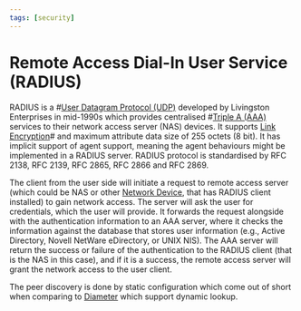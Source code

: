 ```yaml
---
tags: [security]
---
```


# Remote Access Dial-In User Service (RADIUS)

RADIUS is a #[User Datagram Protocol (UDP)](202206151759.md) developed by
Livingston Enterprises in mid-1990s which provides centralised
#[Triple A (AAA)](202210221150.md) services to their network access server (NAS)
devices. It supports [Link Encryption](202210062110.md)# and maximum attribute
data size of 255 octets (8 bit). It has implicit support of agent support,
meaning the agent behaviours might be implemented in a RADIUS server. RADIUS
protocol is standardised by RFC 2138, RFC 2139, RFC 2865, RFC 2866 and RFC 2869.

The client from the user side will initiate a request to remote access server
(which could be NAS or other [Network Device](202207051821.md), that has RADIUS
client installed) to gain network access. The server will ask the user for
credentials, which the user will provide. It forwards the request alongside with
the authentication information to an AAA server, where it checks the information
against the database that stores user information (e.g., Active Directory,
Novell NetWare eDirectory, or UNIX NIS). The AAA server will return the success
or failure of the authentication to the RADIUS client (that is the NAS in this
case), and if it is a success, the remote access server will grant the network
access to the user client.

The peer discovery is done by static configuration which come out of short when
comparing to [Diameter](202210221333.md) which support dynamic lookup.

